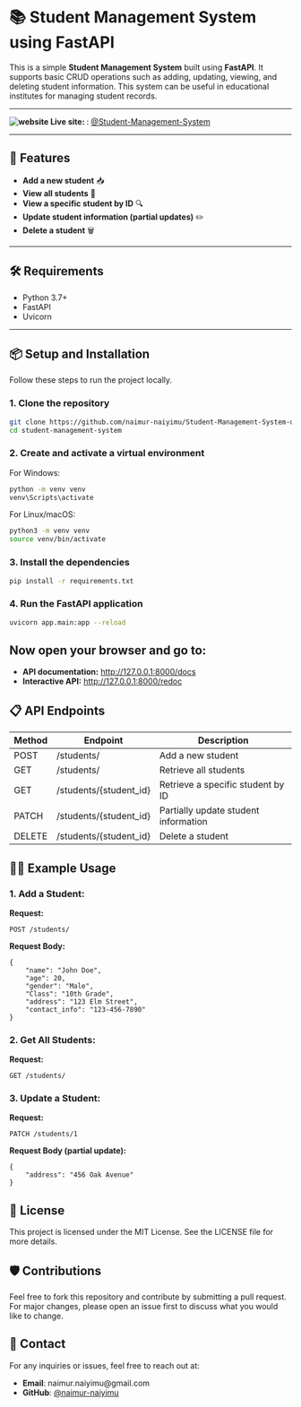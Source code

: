 # 📚 Student Management System using FastAPI

This is a simple **Student Management System** built using **FastAPI**. It supports basic CRUD operations such as adding, updating, viewing, and deleting student information. This system can be useful in educational institutes for managing student records.

---
<strong>![website](https://github.com/user-attachments/assets/54cceeb9-c11e-4746-95ca-85fa5156c7b2) Live site: </strong>: <a href="https://student-management-system-yc82.onrender.com/">@Student-Management-System</a>

---

## 🚀 Features

- **Add a new student** 📥
- **View all students** 👀
- **View a specific student by ID** 🔍
- **Update student information (partial updates)** ✏️
- **Delete a student** 🗑️

---

## 🛠️ Requirements

- Python 3.7+
- FastAPI
- Uvicorn

---

## 📦 Setup and Installation

Follow these steps to run the project locally.

### 1. Clone the repository

```bash
git clone https://github.com/naimur-naiyimu/Student-Management-System-using-FastAPI.git
cd student-management-system
```
### 2. Create and activate a virtual environment
For Windows:
```bash
python -m venv venv
venv\Scripts\activate
```
For Linux/macOS:
```bash
python3 -m venv venv
source venv/bin/activate
```
### 3. Install the dependencies
```bash
pip install -r requirements.txt
```
### 4. Run the FastAPI application
```bash
uvicorn app.main:app --reload
```
<h2>Now open your browser and go to:</h2>
<ul>
    <li><strong>API documentation:</strong> <a href="http://127.0.0.1:8000/docs">http://127.0.0.1:8000/docs</a></li>
    <li><strong>Interactive API:</strong> <a href="http://127.0.0.1:8000/redoc">http://127.0.0.1:8000/redoc</a></li>
</ul>

<h2>📋 API Endpoints</h2>
<table>
    <thead>
        <tr>
            <th>Method</th>
            <th>Endpoint</th>
            <th>Description</th>
        </tr>
    </thead>
    <tbody>
        <tr>
            <td>POST</td>
            <td>/students/</td>
            <td>Add a new student</td>
        </tr>
        <tr>
            <td>GET</td>
            <td>/students/</td>
            <td>Retrieve all students</td>
        </tr>
        <tr>
            <td>GET</td>
            <td>/students/{student_id}</td>
            <td>Retrieve a specific student by ID</td>
        </tr>
        <tr>
            <td>PATCH</td>
            <td>/students/{student_id}</td>
            <td>Partially update student information</td>
        </tr>
        <tr>
            <td>DELETE</td>
            <td>/students/{student_id}</td>
            <td>Delete a student</td>
        </tr>
    </tbody>
</table>

<h2>👨‍💻 Example Usage</h2>

<h3>1. Add a Student:</h3>
<p><strong>Request:</strong></p>
<pre><code>POST /students/</code></pre>
<p><strong>Request Body:</strong></p>
<pre><code>{
    "name": "John Doe",
    "age": 20,
    "gender": "Male",
    "Class": "10th Grade",
    "address": "123 Elm Street",
    "contact_info": "123-456-7890"
}</code></pre>

<h3>2. Get All Students:</h3>
<p><strong>Request:</strong></p>
<pre><code>GET /students/</code></pre>

<h3>3. Update a Student:</h3>
<p><strong>Request:</strong></p>
<pre><code>PATCH /students/1</code></pre>
<p><strong>Request Body (partial update):</strong></p>
<pre><code>{
    "address": "456 Oak Avenue"
}</code></pre>

<h2>📜 License</h2>
<p>This project is licensed under the MIT License. See the LICENSE file for more details.</p>

<h2>🛡️ Contributions</h2>
<p>Feel free to fork this repository and contribute by submitting a pull request. For major changes, please open an issue first to discuss what you would like to change.</p>

<h2>📝 Contact</h2>
<p>For any inquiries or issues, feel free to reach out at:</p>
<ul>
    <li><strong>Email</strong>: naimur.naiyimu@gmail.com</li>
    <li><strong>GitHub</strong>: <a href="https://github.com/naimur-naiyimu">@naimur-naiyimu</a></li>
</ul>
